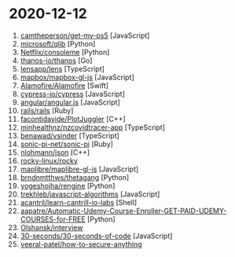 # 2020-12-12

1. [camtheperson/get-my-ps5](https://github.com/camtheperson/get-my-ps5 "A CLI utility to help people secure a PlayStation 5 (PS5).") [JavaScript]
2. [microsoft/qlib](https://github.com/microsoft/qlib "Qlib is an AI-oriented quantitative investment platform, which aims to realize the potential, empower the research, and create the value of AI technologies in quantitative investment. With Qlib, you can easily try your ideas to create better Quant investment strategies.") [Python]
3. [Netflix/consoleme](https://github.com/Netflix/consoleme "ConsoleMe consolidates the management of multiple AWS accounts into a single interface. It allows your end-users and administrators to get credentials for your different accounts, and allows your users/administrators to manage or request cloud permissions.") [Python]
4. [thanos-io/thanos](https://github.com/thanos-io/thanos "Highly available Prometheus setup with long term storage capabilities. A CNCF Incubating project.") [Go]
5. [lensapp/lens](https://github.com/lensapp/lens "Lens - The Kubernetes IDE") [TypeScript]
6. [mapbox/mapbox-gl-js](https://github.com/mapbox/mapbox-gl-js "Interactive, thoroughly customizable maps in the browser, powered by vector tiles and WebGL") [JavaScript]
7. [Alamofire/Alamofire](https://github.com/Alamofire/Alamofire "Elegant HTTP Networking in Swift") [Swift]
8. [cypress-io/cypress](https://github.com/cypress-io/cypress "Fast, easy and reliable testing for anything that runs in a browser.") [JavaScript]
9. [angular/angular.js](https://github.com/angular/angular.js "AngularJS - HTML enhanced for web apps!") [JavaScript]
10. [rails/rails](https://github.com/rails/rails "Ruby on Rails") [Ruby]
11. [facontidavide/PlotJuggler](https://github.com/facontidavide/PlotJuggler "The Time Series Visualization Tool that you deserve.") [C++]
12. [minhealthnz/nzcovidtracer-app](https://github.com/minhealthnz/nzcovidtracer-app "This is the repository for the front-end of the NZ COVID Tracer app.") [TypeScript]
13. [benawad/vsinder](https://github.com/benawad/vsinder "Dating App for VSCode") [TypeScript]
14. [sonic-pi-net/sonic-pi](https://github.com/sonic-pi-net/sonic-pi "Code. Music. Live.") [Ruby]
15. [nlohmann/json](https://github.com/nlohmann/json "JSON for Modern C++") [C++]
16. [rocky-linux/rocky](https://github.com/rocky-linux/rocky "Rocky Linux is a community enterprise Operating System designed to be 100% bug-for-bug compatible with Enterprise Linux created in response to the effective discontinuation of CentOS.") 
17. [maplibre/maplibre-gl-js](https://github.com/maplibre/maplibre-gl-js "MapLibre GL is a free and open-source fork of @mapbox/mapbox-gl") [JavaScript]
18. [brndnmtthws/thetagang](https://github.com/brndnmtthws/thetagang "ThetaGang is an IBKR bot for collecting money") [Python]
19. [yogeshojha/rengine](https://github.com/yogeshojha/rengine "reNgine is an automated reconnaissance framework meant for information gathering during penetration testing of web applications. reNgine has customizable scan engines, which can be used to scan the websites, endpoints, and gather information.") [Python]
20. [trekhleb/javascript-algorithms](https://github.com/trekhleb/javascript-algorithms "📝 Algorithms and data structures implemented in JavaScript with explanations and links to further readings") [JavaScript]
21. [acantril/learn-cantrill-io-labs](https://github.com/acantril/learn-cantrill-io-labs "Standard and Advanced Demos for learn.cantrill.io courses") [Shell]
22. [aapatre/Automatic-Udemy-Course-Enroller-GET-PAID-UDEMY-COURSES-for-FREE](https://github.com/aapatre/Automatic-Udemy-Course-Enroller-GET-PAID-UDEMY-COURSES-for-FREE "Do you want to LEARN NEW STUFF for FREE? Don't worry, with the power of web-scraping and automation, this script will find the necessary Udemy coupons & enroll you for PAID UDEMY COURSES, ABSOLUTELY FREE!") [Python]
23. [Olshansk/interview](https://github.com/Olshansk/interview "Everything you need to prepare for your technical interview") 
24. [30-seconds/30-seconds-of-code](https://github.com/30-seconds/30-seconds-of-code "Short JavaScript code snippets for all your development needs") [JavaScript]
25. [veeral-patel/how-to-secure-anything](https://github.com/veeral-patel/how-to-secure-anything "How to systematically secure anything: a repository about security engineering") 
